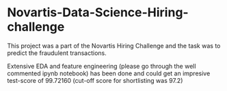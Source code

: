 # Novartis-Data-Science-Hiring-challenge
This project was a part of the Novartis Hiring Challenge and the task was to predict the fraudulent transactions.

Extensive EDA and feature engineering (please go through the well commented ipynb notebook) has been done and could get an impresive test-score of 99.72160 (cut-off score for shortlisting was 97.2)
